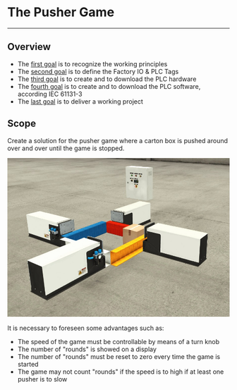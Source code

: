 # The Pusher Game
_____________________________________
## Overview
-   The [first goal](Ex03/Subchapter04_01.md) is to recognize the working principles
-   The [second goal](Ex03/Subchapter04_02.md) is to define the Factory IO & PLC Tags
-   The [third goal](Ex03/Subchapter04_03.md) is to create and to download the PLC hardware
-   The [fourth goal](Ex03/Subchapter04_04.md) is to create and to download the PLC software, according IEC 61131-3
-   The [last goal](Ex03/Subchapter04_05.md) is to deliver a working project

## Scope
Create a solution for the pusher game where a carton box is pushed around over and over until the game is stopped.

![The Pusher Game](../Ex03/Images/The_Pusher_Game.jpg)

It is necessary to foreseen some advantages such as:
-  The speed of the game must be controllable by means of a turn knob
-  The number of "rounds" is showed on a display
-  The number of "rounds" must be reset to zero every time the game is started
-  The game may not count "rounds" if the speed is to high if at least one pusher is to slow
